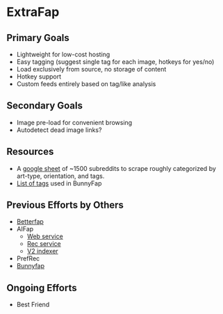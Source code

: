 # ExtraFap

## Primary Goals
- Lightweight for low-cost hosting
- Easy tagging (suggest single tag for each image, hotkeys for yes/no)
- Load exclusively from source, no storage of content
- Hotkey support
- Custom feeds entirely based on tag/like analysis

## Secondary Goals
- Image pre-load for convenient browsing
- Autodetect dead image links?

## Resources
- A [google sheet](https://docs.google.com/spreadsheets/d/1G--uYCNwe_kTJhwXetRLPyUQSYySi-3Qtz2KXv2m-no/edit?usp=sharing) of ~1500 subreddits to scrape roughly categorized by art-type, orientation, and tags.
- [List of tags](/Resources/BF_Tags.txt) used in BunnyFap

## Previous Efforts by Others
- [Betterfap](https://web.archive.org/web/20180826134455/https://betterfap.com/)
- AIFap
  - [Web service](https://gitlab.com/aifap/webservice)
  - [Rec service](https://gitlab.com/aifap/recservice)
  - [V2 indexer](https://gitlab.com/aifap/indexer)
- PrefRec
- [Bunnyfap](https://web.archive.org/web/20230204152836/https://bunnyfap.com/)

## Ongoing Efforts
- Best Friend